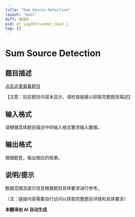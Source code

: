 ```yaml
---
title: "Sum Source Detection"
layout: "post"
diff: 难度0
pid: AT_jag2017summer_day3_j
tag: []
---
```


# Sum Source Detection

## 题目描述

[点击这里查看题目](https://atcoder.jp/contests/jag2017summer-day3/tasks/jag2017summer_day3_j)

【注意：目前题目内容未显示，请检查链接以获取完整题目描述】

## 输入格式

请根据具体题目描述中的输入格式要求输入数据。

## 输出格式

根据题意，输出相应的结果。

## 说明/提示

数据范围及提示信息根据题目具体要求进行参考。

（注：链接内容需要自行访问以获取完整题目详情和具体要求）

 **本翻译由 AI 自动生成**

